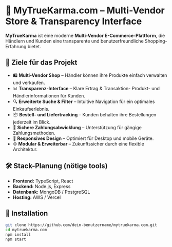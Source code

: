 # 🌟 MyTrueKarma.com – Multi-Vendor Store & Transparency Interface

**MyTrueKarma** ist eine moderne **Multi-Vendor E-Commerce-Plattform**, die Händlern und Kunden eine transparente und benutzerfreundliche Shopping-Erfahrung bietet.  

## 🚀 Ziele für das Projekt


- 🛍 **Multi-Vendor Shop** – Händler können ihre Produkte einfach verwalten und verkaufen.  
- 📊 **Transparenz-Interface** – Klare Ertrag & Transaktion- Produkt- und Händlerinformationen für Kunden.  
- 🔍 **Erweiterte Suche & Filter** – Intuitive Navigation für ein optimales Einkaufserlebnis.  
- 📦 **Bestell- und Liefertracking** – Kunden behalten ihre Bestellungen jederzeit im Blick.  
- 🔐 **Sichere Zahlungsabwicklung** – Unterstützung für gängige Zahlungsmethoden.  
- 📱 **Responsives Design** – Optimiert für Desktop und mobile Geräte.  
- ⚙️ **Modular & Erweiterbar** – Zukunftssicher durch eine flexible Architektur.  
## 🛠 Stack-Planung (nötige tools)
- **Frontend:** TypeScript, React  
- **Backend:** Node.js, Express  
- **Datenbank:** MongoDB / PostgreSQL  
- **Hosting:** AWS / Vercel  

## 📌 Installation

```sh
git clone https://github.com/dein-benutzername/mytruekarma.com.git
cd mytruekarma.com
npm install
npm start
